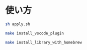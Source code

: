 # 使い方

```sh
sh apply.sh
```

```sh
make install_vscode_plugin
```

```sh
make install_library_with_homebrew
```
